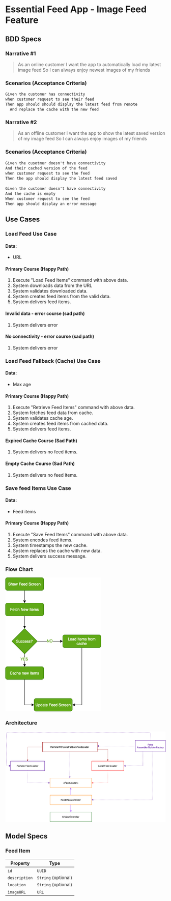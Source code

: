 # Essential Feed App - Image Feed Feature

## BDD Specs

### Narrative #1
> As an online customer I want the app to automatically load my latest image feed So I can always enjoy newest images of my friends 

### Scenarios (Acceptance Criteria)
```
Given the customer has connectivity
when customer request to see their feed
Then app should should display the latest feed from remote
  And replace the cache with the new feed
```

### Narrative #2
> As an offline customer I want the app to show the latest saved version of my image feed So I can always enjoy images of my friends

### Scenarios (Acceptance Criteria)
```
Given the cusotmer doesn't have connectivity
And their cached version of the feed
when customer request to see the feed
Then the app should display the latest feed saved

Given the customer doesn't have connectivity
And the cache is empty
When customer request to see the feed
Then app should display an error message
```

## Use Cases

### Load Feed Use Case

#### Data:
* URL

#### Primary Course (Happy Path)
1. Execute "Load Feed Items" command with above data.
2. System downloads data from the URL
3. System validates downloaded data.
4. System creates feed items from the valid data.
5. System delivers feed items.

#### Invalid data - error course (sad path)
1. System delivers error

#### No connectivity - error course (sad path)
1. System delivers error

### Load Feed Fallback (Cache) Use Case
#### Data:
* Max age

#### Primary Course (Happy Path)
1. Execute "Retrieve Feed Items" command with above data.
2. System fetches feed data from cache.
3. System validates cache age.
4. System creates feed items from cached data.
5. System delivers feed items.

#### Expired Cache Course (Sad Path)
1. System delivers no feed items.

#### Empty Cache Course (Sad Path)
1. System delivers no feed items.

### Save feed Items Use Case
#### Data:
* Feed items

#### Primary Course (Happy Path)
1. Execute "Save Feed Items" command with above data.
2. System encodes feed items.
3. System timestamps the new cache.
4. System replaces the cache with new data.
5. System delivers success message.

### Flow Chart

![Image of FlowChart](https://github.com/devessentials20/essential-feed-case-study/blob/master/EssentialFeedApp%20-%20FlowChart.png)

### Architecture
![Image of Architecture](https://github.com/devessentials20/essential-feed-case-study/blob/master/DependencyDiagram_Composition.png)

## Model Specs

### Feed Item

Property | Type
-------- | --------
```id```       | ```UUID```
```description``` | ```String``` (optional)
```location```   | ```String``` (optional)
```imageURL```    | ```URL```









